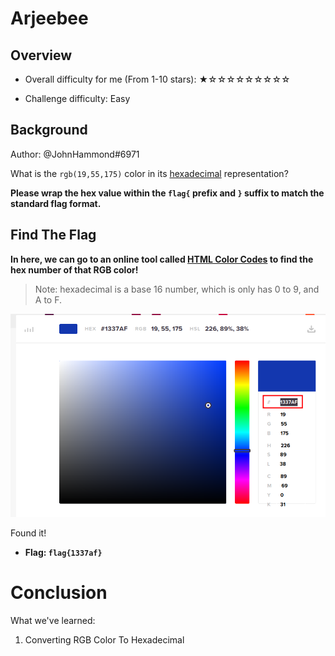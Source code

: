 # Arjeebee

## Overview

- Overall difficulty for me (From 1-10 stars): ★☆☆☆☆☆☆☆☆☆

- Challenge difficulty: Easy

## Background

Author: @JohnHammond#6971  

What is the `rgb(19,55,175)` color in its [hexadecimal](https://en.wikipedia.org/wiki/Hexadecimal) representation?  

**Please wrap the hex value within the `flag{` prefix and `}` suffix to match the standard flag format.**

## Find The Flag

**In here, we can go to an online tool called [HTML Color Codes](https://htmlcolorcodes.com/) to find the hex number of that RGB color!**

> Note: hexadecimal is a base 16 number, which is only has 0 to 9, and A to F.

![](https://github.com/siunam321/CTF-Writeups/blob/main/NahamCon-EU-CTF-2022/images/Pasted%20image%2020221216223027.png)

Found it!

- **Flag: `flag{1337af}`**

# Conclusion

What we've learned:

1. Converting RGB Color To Hexadecimal